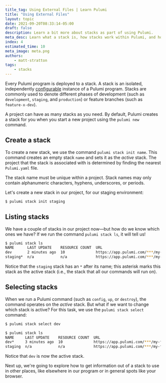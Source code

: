 ```yaml
---
title_tag: Using External Files | Learn Pulumi
title: "Using External Files"
layout: topic
date: 2021-09-20T08:33:14-05:00
draft: false
description: Learn a bit more about stacks as part of using Pulumi.
meta_desc: Learn what a stack is, how stacks work within Pulumi, and how to create, list, and select stacks in this tutorial.
index: 4
estimated_time: 10
meta_image: meta.png
authors:
    - matt-stratton
tags:
    - stacks
---
```


Every Pulumi program is deployed to a stack. A stack is an isolated,
independently [configurable](/docs/concepts/config/)
instance of a Pulumi program. Stacks are commonly used to denote different
phases of development (such as `development`, `staging`, and `production`) or
feature branches (such as `feature-x-dev`).

A project can have as many stacks as you need. By default, Pulumi creates a
stack for you when you start a new project using the `pulumi new` command.

## Create a stack

To create a new stack, we use the command `pulumi stack init name`. This
command creates an empty stack `name` and sets it as the _active_ stack.
The project that the stack is associated with is determined by finding the
nearest `Pulumi.yaml` file.

The stack name must be unique within a project. Stack names may only contain
alphanumeric characters, hyphens, underscores, or periods.

Let's create a new stack in our project, for our staging environment:

```bash
$ pulumi stack init staging
```

## Listing stacks

We have a couple of stacks in our project now&mdash;but how do we know which
ones we have? If we run the command `pulumi stack ls`, it will tell us!

```bash
$ pulumi stack ls
NAME      LAST UPDATE    RESOURCE COUNT  URL
dev       2 minutes ago  10              https://app.pulumi.com/***/my-first-app/dev
staging*  n/a            n/a             https://app.pulumi.com/***/my-first-app/staging
```

Notice that the `staging` stack has an `*` after its name; this asterisk marks
this stack as the active stack (i.e., the stack that all our commands will run
on).

## Selecting stacks

When we run a Pulumi command (such as `config`, `up`, or `destroy`), the command
operates on the *active* stack. But what if we want to change which stack is
active? For this task, we use the `pulumi stack select` command:

```bash
$ pulumi stack select dev

$ pulumi stack ls
NAME     LAST UPDATE    RESOURCE COUNT  URL
dev*     3 minutes ago  10              https://app.pulumi.com/***/my-first-app/dev
staging  n/a            n/a             https://app.pulumi.com/***/my-first-app/staging

```

Notice that `dev` is now the active stack.

Next up, we're going to explore how to get information out of a stack to use in
other places, like elsewhere in our program or in general spots like your
browser.
